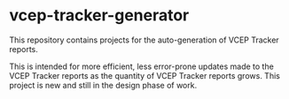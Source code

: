 # vcep-tracker-generator
This repository contains projects for the auto-generation of VCEP Tracker reports.

This is intended for more efficient, less error-prone updates made to the VCEP Tracker reports as the quantity of VCEP Tracker reports grows. This project is new and still in the design phase of work.
